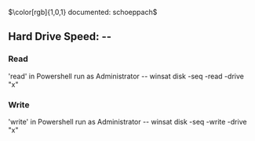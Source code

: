 $\color[rgb]{1,0,1} documented: schoeppach$

## Hard Drive Speed: --

### Read
  'read' in Powershell run as Administrator --
  winsat disk -seq -read -drive "x"


### Write
  'write' in Powershell run as Administrator --
  winsat disk -seq -write -drive "x"

